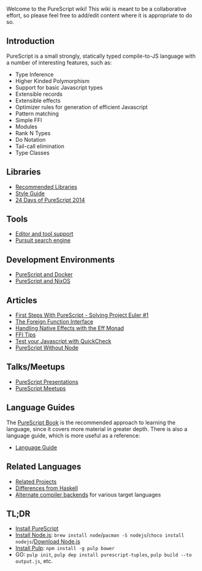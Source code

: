 Welcome to the PureScript wiki! This wiki is meant to be a collaborative effort, so please feel free to add/edit content where it is appropriate to do so.

## Introduction

PureScript is a small strongly, statically typed compile-to-JS language with a number of interesting features, such as:

- Type Inference
- Higher Kinded Polymorphism
- Support for basic Javascript types
- Extensible records
- Extensible effects
- Optimizer rules for generation of efficient Javascript
- Pattern matching
- Simple FFI
- Modules
- Rank N Types
- Do Notation
- Tail-call elimination
- Type Classes

## Libraries

- [Recommended Libraries](Recommended-Libraries.md)
- [Style Guide](Style-Guide.md)
- [24 Days of PureScript 2014](https://gist.github.com/paf31/8e9177b20ee920480fbc)

## Tools

- [Editor and tool support](Editor-and-tool-support.md)
- [Pursuit search engine](http://pursuit.purescript.org)

## Development Environments

- [PureScript and Docker](PureScript-and-Docker.md)
- [PureScript and NixOS](https://pr06lefs.wordpress.com/2015/01/11/get-started-with-purescript-on-nixos/)

## Articles

- [First Steps With PureScript - Solving Project Euler #1](http://www.purescript.org/learn/getting-started/)
- [The Foreign Function Interface](http://www.purescript.org/learn/ffi/)
- [Handling Native Effects with the Eff Monad](http://www.purescript.org/learn/eff/)
- [FFI Tips](FFI-tips.md)
- [Test your Javascript with QuickCheck](http://www.purescript.org/learn/quickcheck/)
- [PureScript Without Node](PureScript-Without-Node.md)

## Talks/Meetups

- [PureScript Presentations](PureScript-Presentations.md)
- [PureScript Meetups](Purescript-Meetups.md)

## Language Guides

The [PureScript Book](https://leanpub.com/purescript/read) is the recommended approach to learning the language, since it covers more material in greater depth. There is also a language guide, which is more useful as a reference:

- [Language Guide](Language-Guide.md)

## Related Languages

- [Related Projects](Related-Projects.md)
- [Differences from Haskell](Differences-from-Haskell.md)
- [Alternate compiler backends](Alternate-backends.md) for various target languages

## TL;DR
* [Install PureScript](http://www.purescript.org/download/)
* [Install Node.js](https://nodejs.org/): `brew install node`/`pacman -S nodejs`/`choco install nodejs`/[Download Node.js](https://nodejs.org/)
* [Install Pulp](https://github.com/bodil/pulp): `npm install -g pulp bower`
* GO: `pulp init`, `pulp dep install purescript-tuples`, `pulp build --to output.js`, etc.
